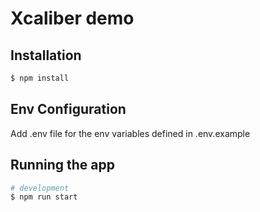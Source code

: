 # Xcaliber demo

## Installation

```bash
$ npm install
```
## Env Configuration

Add .env file for the env variables defined in .env.example

## Running the app

```bash
# development
$ npm run start
```